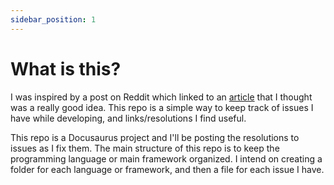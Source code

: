 ```yaml
---
sidebar_position: 1
---
```


# What is this?

I was inspired by a post on Reddit which linked to an [article](https://conorcorp.github.io/posts/make-debuggin-suck-less/) that I thought was a really good idea. This repo is a simple way to keep track of issues I have while developing, and links/resolutions I find useful. 

This repo is a Docusaurus project and I'll be posting the resolutions to issues as I fix them. The main structure of this repo is to keep the programming language or main framework organized. I intend on creating a folder for each language or framework, and then a file for each issue I have.
